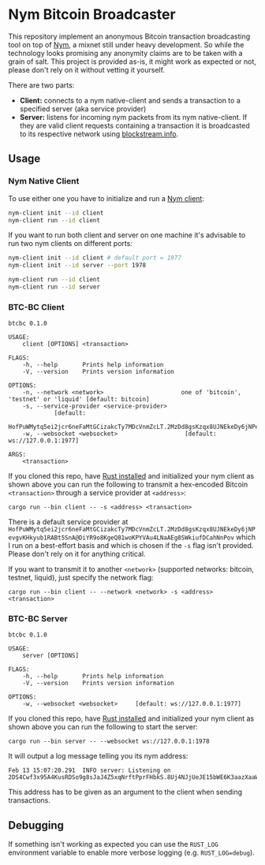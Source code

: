 # Nym Bitcoin Broadcaster
This repository implement an anonymous Bitcoin transaction broadcasting tool on top of
[Nym](https://github.com/nymtech/nym), a mixnet still under heavy development. So while the technology looks promising
any anonymity claims are to be taken with a grain of salt. This project is provided as-is, it might work as expected or
not, please don't rely on it without vetting it yourself.

There are two parts:
* **Client:** connects to a nym native-client and sends a transaction to a specified server (aka service provider)
* **Server:** listens for incoming nym packets from its nym native-client. If they are valid client requests containing
a transaction it is broadcasted to its respective network using [blockstream.info](https://blockstream.info).

## Usage
### Nym Native Client
To use either one you have to initialize and run a [Nym client](https://nymtech.net/docs/build-peapps/native-client/):

```bash
nym-client init --id client
nym-client run --id client
```

If you want to run both client and server on one machine it's advisable to run two nym clients on different ports:

```bash
nym-client init --id client # default port = 1977
nym-client init --id server --port 1978

nym-client run --id client
nym-client run --id server
``` 

### BTC-BC Client
```
btcbc 0.1.0

USAGE:
    client [OPTIONS] <transaction>

FLAGS:
    -h, --help       Prints help information
    -V, --version    Prints version information

OPTIONS:
    -n, --network <network>                      one of 'bitcoin', 'testnet' or 'liquid' [default: bitcoin]
    -s, --service-provider <service-provider>
             [default:
            HofPuWMytq5ei2jcr6neFaMtGCizakcTy7MDcVnmZcLT.2MzDd8gsKzqx8UJNEkeDy6jNPevgvKHkyub1RABt5SnA@DiYR9o8KgeQ81woKPYVAu4LNaAEg8SWkiufDCahNnPov]
    -w, --websocket <websocket>                   [default: ws://127.0.0.1:1977]

ARGS:
    <transaction>    
```

If you cloned this repo, have [Rust installed](https://rustup.rs/) and initialized your nym client as shown above you
can run the following to transmit a hex-encoded Bitcoin `<transaction>` through a service provider at `<address>`:

```
cargo run --bin client -- -s <address> <transaction>
```

There is a default service provider at `HofPuWMytq5ei2jcr6neFaMtGCizakcTy7MDcVnmZcLT.2MzDd8gsKzqx8UJNEkeDy6jNPevgvKHkyub1RABt5SnA@DiYR9o8KgeQ81woKPYVAu4LNaAEg8SWkiufDCahNnPov`
which I run on a best-effort basis and which is chosen if the `-s` flag isn't provided. Please don't rely on it for anything critical.

If you want to transmit it to another `<network>` (supported networks: bitcoin, testnet, liquid), just specify the network
flag:

```
cargo run --bin client -- --network <network> -s <address> <transaction>
```

### BTC-BC Server
```
btcbc 0.1.0

USAGE:
    server [OPTIONS]

FLAGS:
    -h, --help       Prints help information
    -V, --version    Prints version information

OPTIONS:
    -w, --websocket <websocket>     [default: ws://127.0.0.1:1977]
```

If you cloned this repo, have [Rust installed](https://rustup.rs/) and initialized your nym client as shown above you
can run the following to start the server:

```
cargo run --bin server -- --websocket ws://127.0.0.1:1978
```

It will output a log message telling you its nym address:

```
Feb 13 15:07:20.291  INFO server: Listening on 2DS4Cwf3x95A4KusRDSo9g8sJaJ4Z5xqNrftPprFHbkS.8Uj4NJjUeJE15bWE6K3aazXaaWbUDk28z5ZBo52GNKHm@DiYR9o8KgeQ81woKPYVAu4LNaAEg8SWkiufDCahNnPov
```

This address has to be given as an argument to the client when sending transactions.

## Debugging
If something isn't working as expected you can use the `RUST_LOG` environment variable to enable more verbose logging
(e.g. `RUST_LOG=debug`).